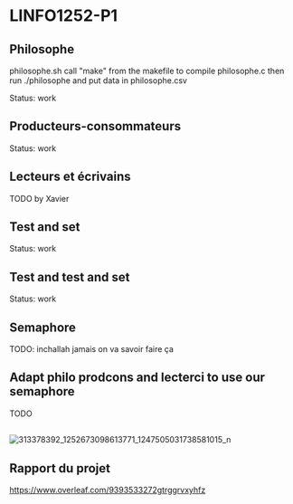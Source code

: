 # LINFO1252-P1
## Philosophe
philosophe.sh  call "make" from the makefile to compile philosophe.c then run ./philosophe and put data in philosophe.csv

Status: work

## Producteurs-consommateurs
Status: work

## Lecteurs et écrivains
TODO by Xavier

## Test and set

Status: work

 
## Test and test and set
Status: work

## Semaphore
TODO: inchallah jamais on va savoir faire ça 

## Adapt philo prodcons and lecterci to use our semaphore
TODO
##
![313378392_1252673098613771_1247505031738581015_n](https://user-images.githubusercontent.com/74991568/205451738-78bba9e2-dc9d-4930-87e2-504a9adcfffb.jpg)

## Rapport du projet
https://www.overleaf.com/9393533272gtrggrvxyhfz
